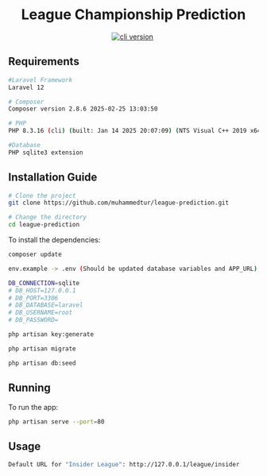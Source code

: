 <h1 align="center">
  League Championship Prediction
</h1>

<p align="center"><a href="https://github.com/muhammedtur/mobile-api/releases" target="_blank"><img src="https://img.shields.io/badge/version-v1.0-blue?style=for-the-badge&logo=none" alt="cli version" /></a>&nbsp;</p>

## Requirements

```bash
#Laravel Framework
Laravel 12

# Composer
Composer version 2.8.6 2025-02-25 13:03:50

# PHP
PHP 8.3.16 (cli) (built: Jan 14 2025 20:07:09) (NTS Visual C++ 2019 x64)

#Database
PHP sqlite3 extension
```

## Installation Guide

```bash
# Clone the project
git clone https://github.com/muhammedtur/league-prediction.git

# Change the directory
cd league-prediction
```

To install the dependencies:

```bash
composer update

env.example -> .env (Should be updated database variables and APP_URL)

DB_CONNECTION=sqlite
# DB_HOST=127.0.0.1
# DB_PORT=3306
# DB_DATABASE=laravel
# DB_USERNAME=root
# DB_PASSWORD=

php artisan key:generate

php artisan migrate

php artisan db:seed
```

## Running

To run the app:

```bash
php artisan serve --port=80
```

## Usage

```bash
Default URL for "Insider League": http://127.0.0.1/league/insider

